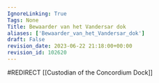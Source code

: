 ```yaml
---
IgnoreLinking: True
Tags: None
Title: Bewaarder van het Vandersar dok
aliases: ['Bewaarder_van_het_Vandersar_dok']
draft: False
revision_date: 2023-06-22 21:18:00+00:00
revision_id: 102620
---
```


#REDIRECT [[Custodian of the Concordium Dock]]